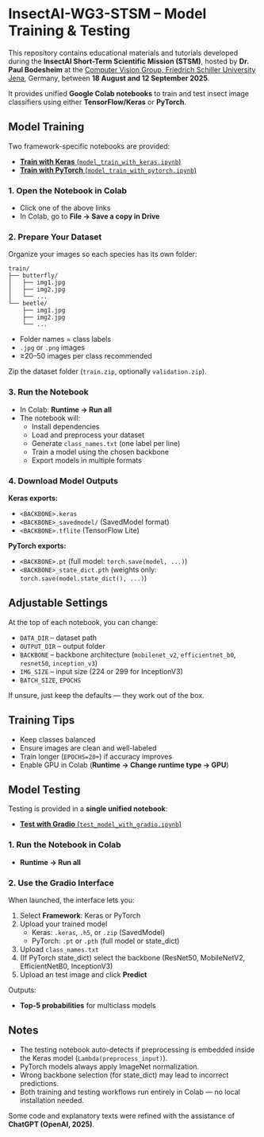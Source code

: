 # InsectAI-WG3-STSM – Model Training & Testing  

This repository contains educational materials and tutorials developed during the **InsectAI Short-Term Scientific Mission (STSM)**, hosted by **Dr. Paul Bodesheim** at the [Computer Vision Group, Friedrich Schiller University Jena](https://inf-cv.uni-jena.de/), Germany, between **18 August and 12 September 2025**.  

It provides unified **Google Colab notebooks** to train and test insect image classifiers using either **TensorFlow/Keras** or **PyTorch**.  

## Model Training  

Two framework-specific notebooks are provided:  

- [**Train with Keras** (`model_train_with_keras.ipynb`)](https://colab.research.google.com/drive/14ZDe3DR6h4fQKy2NaXy1SV6T45sC3c1f?usp=sharing)  
- [**Train with PyTorch** (`model_train_with_pytorch.ipynb`)](https://colab.research.google.com/drive/1KI8h4VPXMwSWwkqq-utlBwO1zOEP2kpJ?usp=sharing)  

### 1. Open the Notebook in Colab  
- Click one of the above links  
- In Colab, go to **File → Save a copy in Drive**  

### 2. Prepare Your Dataset  
Organize your images so each species has its own folder:  

```
train/
├── butterfly/
│   ├── img1.jpg
│   ├── img2.jpg
│   └── ...
└── beetle/
    ├── img1.jpg
    ├── img2.jpg
    └── ...
```

- Folder names = class labels  
- `.jpg` or `.png` images  
- ≥20–50 images per class recommended  

Zip the dataset folder (`train.zip`, optionally `validation.zip`).  

### 3. Run the Notebook  
- In Colab: **Runtime → Run all**  
- The notebook will:  
  - Install dependencies  
  - Load and preprocess your dataset  
  - Generate `class_names.txt` (one label per line)  
  - Train a model using the chosen backbone  
  - Export models in multiple formats  

### 4. Download Model Outputs  

**Keras exports:**  
- `<BACKBONE>.keras`  
- `<BACKBONE>_savedmodel/` (SavedModel format)  
- `<BACKBONE>.tflite` (TensorFlow Lite)  

**PyTorch exports:**  
- `<BACKBONE>.pt` (full model: `torch.save(model, ...)`)  
- `<BACKBONE>_state_dict.pth` (weights only: `torch.save(model.state_dict(), ...)`)  


## Adjustable Settings  

At the top of each notebook, you can change:  
- `DATA_DIR` – dataset path  
- `OUTPUT_DIR` – output folder  
- `BACKBONE` – backbone architecture (`mobilenet_v2`, `efficientnet_b0`, `resnet50`, `inception_v3`)  
- `IMG_SIZE` – input size (224 or 299 for InceptionV3)  
- `BATCH_SIZE`, `EPOCHS`  

If unsure, just keep the defaults — they work out of the box.  

## Training Tips  

- Keep classes balanced  
- Ensure images are clean and well-labeled  
- Train longer (`EPOCHS=20+`) if accuracy improves  
- Enable GPU in Colab (**Runtime → Change runtime type → GPU**)  

## Model Testing  

Testing is provided in a **single unified notebook**:  

- [**Test with Gradio** (`test_model_with_gradio.ipynb`)](https://colab.research.google.com/drive/1waaanvDYt3pdtK7MAqvpAW9AE_TdR2uC?usp=sharing)  

### 1. Run the Notebook in Colab  
- **Runtime → Run all**  

### 2. Use the Gradio Interface  
When launched, the interface lets you:  

1. Select **Framework**: Keras or PyTorch  
2. Upload your trained model  
   - Keras: `.keras`, `.h5`, or `.zip` (SavedModel)  
   - PyTorch: `.pt` or `.pth` (full model or state_dict)  
3. Upload `class_names.txt`  
4. (If PyTorch state_dict) select the backbone (ResNet50, MobileNetV2, EfficientNetB0, InceptionV3)  
5. Upload an test image and click **Predict**  

Outputs:  
- **Top-5 probabilities** for multiclass models

## Notes  

- The testing notebook auto-detects if preprocessing is embedded inside the Keras model (`Lambda(preprocess_input)`).  
- PyTorch models always apply ImageNet normalization.  
- Wrong backbone selection (for state_dict) may lead to incorrect predictions.  
- Both training and testing workflows run entirely in Colab — no local installation needed.  

Some code and explanatory texts were refined with the assistance of **ChatGPT (OpenAI, 2025)**.  


